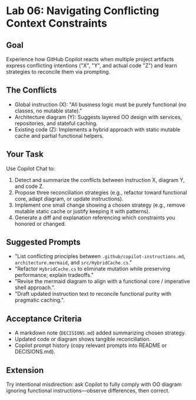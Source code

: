 # Lab 06: Navigating Conflicting Context Constraints

## Goal

Experience how GitHub Copilot reacts when multiple project artifacts express conflicting intentions ("X", "Y", and actual code "Z") and learn strategies to reconcile them via prompting.

## The Conflicts

- Global instruction (X): "All business logic must be purely functional (no classes, no mutable state)."
- Architecture diagram (Y): Suggests layered OO design with services, repositories, and stateful caching.
- Existing code (Z): Implements a hybrid approach with static mutable cache and partial functional helpers.

## Your Task

Use Copilot Chat to:

1. Detect and summarize the conflicts between instruction X, diagram Y, and code Z.
2. Propose three reconciliation strategies (e.g., refactor toward functional core, adapt diagram, or update instructions).
3. Implement one small change showing a chosen strategy (e.g., remove mutable static cache or justify keeping it with patterns).
4. Generate a diff and explanation referencing which constraints you honored or changed.

## Suggested Prompts

- "List conflicting principles between `.github/copilot-instructions.md`, `architecture.mermaid`, and `src/HybridCache.cs`."
- "Refactor `HybridCache.cs` to eliminate mutation while preserving performance; explain tradeoffs."
- "Revise the mermaid diagram to align with a functional core / imperative shell approach.".
- "Draft updated instruction text to reconcile functional purity with pragmatic caching.".

## Acceptance Criteria

- A markdown note (`DECISIONS.md`) added summarizing chosen strategy.
- Updated code or diagram shows tangible reconciliation.
- Copilot prompt history (copy relevant prompts into README or DECISIONS.md).

## Extension

Try intentional misdirection: ask Copilot to fully comply with OO diagram ignoring functional instructions—observe differences, then correct.
